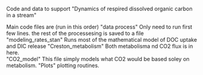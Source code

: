 Code and data to support "Dynamics of respired dissolved organic carbon in a stream"

Main code files are (run in this order)
"data process"  Only need to run first few lines. the rest of the processesing is saved to a file
"modeling_rates_stan"  Runs most of the mathematical model of DOC uptake and DIC release
"Creston_metabolism"  Both metabolisma nd CO2 flux is in here.  
"CO2_model"  This file simply models what CO2 would be based soley on metabolism.
"Plots"  plotting routines.

